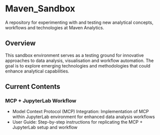 # Maven_Sandbox

A repository for experimenting with and testing new analytical concepts, workflows and technologies at Maven Analytics.

## Overview
This sandbox environment serves as a testing ground for innovative approaches to data analysis, visualisation and workflow automation. The goal is to explore emerging technologies and methodologies that could enhance analytical capabilities.

## Current Contents

### MCP + JupyterLab Workflow

- Model Context Protocol (MCP) Integration: Implementation of MCP within JupyterLab environment for enhanced data analysis workflows
- User Guide: Step-by-step instructions for replicating the MCP + JupyterLab setup and workflow
